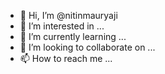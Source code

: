 - 👋 Hi, I’m @nitinmauryaji
- 👀 I’m interested in ...
- 🌱 I’m currently learning ...
- 💞️ I’m looking to collaborate on ...
- 📫 How to reach me ...

<!---
nitinmauryaji/nitinmauryaji is a ✨ special ✨ repository because its `README.md` (this file) appears on your GitHub profile.
You can click the Preview link to take a look at your changes.
--->
